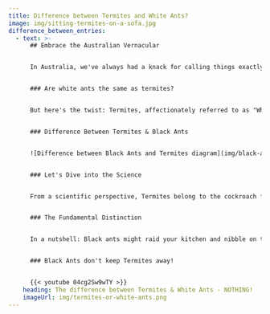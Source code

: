 ```yaml
---
title: Difference between Termites and White Ants?
image: img/sitting-termites-on-a-sofa.jpg
difference_between_entries:
  - text: >-
      ## Embrace the Australian Vernacular


      In Australia, we've always had a knack for calling things exactly as we see them. Once upon a time, when we laid our eyes on these tiny, communal-dwelling creatures that bore a striking resemblance to ants, we dubbed them "White Ants." It seemed like a logical name at the time.


      ### Are white ants the same as termites?


      But here's the twist: Termites, affectionately referred to as "White Ants" Down Under, are not ants by any stretch of the imagination. The confusion stems from their uncanny physical similarities. Both species boast six legs, sport antennae, and live in tight-knit colonies. However, that's where the similarities end, as they differ substantially in body structure and behaviour.


      ### Difference Between Termites & Black Ants


      ![Difference between Black Ants and Termites diagram](img/black-ant-vs-termite-body-shape.png)


      ### Let's Dive into the Science


      From a scientific perspective, Termites belong to the cockroach family, specifically the sub-order of Blattodea, whereas Ants are part of the wasp family, known as the Order Hymenoptera. Termites lack the segmented bodies that are characteristic of ants.


      ### The Fundamental Distinction


      In a nutshell: Black ants might raid your kitchen and nibble on the food you've left out, but Termites, often dubbed "White Ants," have a more destructive appetite—they'll feast on your very home!


      ### Black Ants don't keep Termites away!


      {{< youtube 04cg2Sw9wTY >}}
    heading: The difference between Termites & White Ants - NOTHING!
    imageUrl: img/termites-or-white-ants.png
---
```

